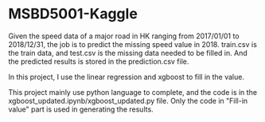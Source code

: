 # MSBD5001-Kaggle

Given the speed data of a major road in HK ranging from 2017/01/01 to 2018/12/31, the job is to predict the missing speed value in 2018. train.csv is the train data, and test.csv is the missing data needed to be filled in. And the predicted results is stored in the prediction.csv file. 

In this project, I use the linear regression and xgboost to fill in the value.

This project mainly use python language to complete, and the code is in the xgboost_updated.ipynb/xgboost_updated.py file. Only the code in "Fill-in value" part is used in generating the results.
